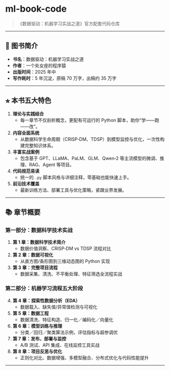 # ml-book-code

> 《数据驱动：机器学习实战之道》官方配套代码仓库

---

## 📖 图书简介

- **书名**：数据驱动：机器学习实战之道  
- **作者**：一个处女座的程序猿  
- **出版时间**：2025 年中  
- **写作耗时**：5 年沉淀，原稿 70 万字，出稿约 35 万字  

---

## ⭐︎ 本书五大特色

1. **理论与实践结合**  
   - 每一章节不仅剖析概念，更配有可运行的 Python 脚本，助你“学——跑——改”。  
2. **内容全面系统**  
   - 从数据科学生命周期（CRISP‑DM、TDSP）到模型监控与优化，一次性构建完整知识体系。  
3. **丰富实战案例**  
   - 包含基于 GPT、LLaMA、PaLM、GLM、Qwen‑2 等主流模型的微调、推理、RAG、Agent 等项目。  
4. **代码规范易读**  
   - 统一的 `.py` 脚本风格与详细注释，零基础也能快速上手。  
5. **前沿技术覆盖**  
   - 最新训练方法、部署工具与优化策略，紧跟业界发展。

---

## 📚 章节概要

### 第一部分：数据科学技术实战

1. **第 1 章：数据科学技术简介**  
   - 数据价值洞察、CRISP‑DM vs TDSP 流程对比  
2. **第 2 章：数据可视化**  
   - 从直方图/条形图到三维动态图的 Python 实现  
3. **第 3 章：完整项目流程**  
   - 数据采集、清洗、不平衡处理、特征筛选全流程实战  

### 第二部分：机器学习流程五大阶段

4. **第 4 章：探索性数据分析（EDA）**  
   - 数据载入、缺失值/异常值检测与可视化  
5. **第 5 章：数据工程**  
   - 数据清洗、特征构造、归一化／编码化／向量化  
6. **第 6 章：模型训练与推理**  
   - 分类／回归／聚类算法示例，评估指标与超参调优  
7. **第 7 章：发布、部署与监控**  
   - A/B 测试、API 集成、在线监控工具实战  
8. **第 8 章：项目反思与优化**  
   - 正则化对比、数据增强、多模型融合、分布式优化与代码性能提升  

---

